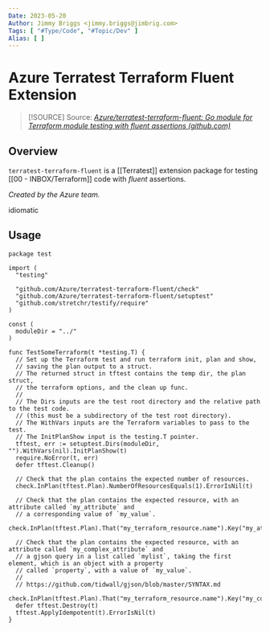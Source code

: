 ```yaml
---
Date: 2023-05-20
Author: Jimmy Briggs <jimmy.briggs@jimbrig.com>
Tags: [ "#Type/Code", "#Topic/Dev" ]
Alias: [ ]
---
```


# Azure Terratest Terraform Fluent Extension

> [!SOURCE] Source:
> *[Azure/terratest-terraform-fluent: Go module for Terraform module testing with fluent assertions (github.com)](https://github.com/Azure/terratest-terraform-fluent)*

## Overview

`terratest-terraform-fluent` is a [[Terratest]] extension package for testing [[00 - INBOX/Terraform]] code with *fluent* assertions.

*Created by the Azure team.*

idiomatic


## Usage

```hcl
package test

import (
  "testing"

  "github.com/Azure/terratest-terraform-fluent/check"
  "github.com/Azure/terratest-terraform-fluent/setuptest"
  "github.com/stretchr/testify/require"
)

const (
  moduleDir = "../"
)

func TestSomeTerraform(t *testing.T) {
  // Set up the Terraform test and run terraform init, plan and show,
  // saving the plan output to a struct.
  // The returned struct in tftest contains the temp dir, the plan struct,
  // the terraform options, and the clean up func.
  //
  // The Dirs inputs are the test root directory and the relative path to the test code.
  // (this must be a subdirectory of the test root directory).
  // The WithVars inputs are the Terraform variables to pass to the test.
  // The InitPlanShow input is the testing.T pointer.
  tftest, err := setuptest.Dirs(moduleDir, "").WithVars(nil).InitPlanShow(t)
  require.NoError(t, err)
  defer tftest.Cleanup()

  // Check that the plan contains the expected number of resources.
  check.InPlan(tftest.Plan).NumberOfResourcesEquals(1).ErrorIsNil(t)

  // Check that the plan contains the expected resource, with an attribute called `my_attribute` and
  // a corresponding value of `my_value`.
  check.InPlan(tftest.Plan).That("my_terraform_resource.name").Key("my_attribute").HasValue("my_value").ErrorIsNil(t)

  // Check that the plan contains the expected resource, with an attribute called `my_complex_attribute` and
  // a gjson query in a list called `mylist`, taking the first element, which is an object with a property
  // called `property`, with a value of `my_value`.
  //
  // https://github.com/tidwall/gjson/blob/master/SYNTAX.md
  check.InPlan(tftest.Plan).That("my_terraform_resource.name").Key("my_complex_attribute").Query("mylist.0.property").HasValue("my_value").ErrorIsNil(t)
  defer tftest.Destroy(t)
  tftest.ApplyIdempotent(t).ErrorIsNil(t)
}
```


